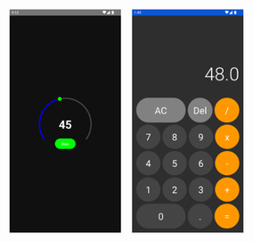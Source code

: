 <div style="display: flex; justify-content: center; align-items: center;">
  <div style="margin: 10px; text-align: center;">
    <a href="https://github.com/pekeramazan/TimerCompose" title="Timer Compose">
      <img src="https://github.com/pekeramazan/pekeramazan/blob/main/images/timer.png" width="200" height="400" alt="Timer Compose" style="display: block; margin: auto;">
    </a>
  </div>

  <div style="margin: 10px; text-align: center;">
    <a href="https://github.com/pekeramazan/CalculatorCompose" title="Calculator Compose">
      <img src="https://github.com/pekeramazan/pekeramazan/blob/main/images/calculator.png" width="200" height="400" alt="Calculator Compose" style="display: block; margin: auto;">
    </a>
  </div>
</div>
